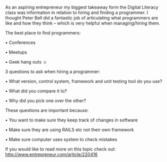 As an aspiring entrepreneur my biggest takeaway form the Digital Literacy class was information in relation to hiring and finding a programmer.
I thought Peter Bell did a fantastic job of articulating what programmers are like and how they think – which is very helpful when managing/hiring them.

The best place to find programmers:

•	Conferences

•	Meetups

•	Geek hang outs ☺

3 questions to ask when hiring a programmer:

•	What version, control system, framework and unit testing tool do you use?

•	What did you compare it to?

•	Why did you pick one over the other?

These questions are important because:

•	You want to make sure they keep track of changes in software

•	Make sure they are using RAILS etc not their own framework

•	Make sure computer uses system to check mistakes

If you would like to read more on this topic check out:
http://www.entrepreneur.com/article/220416

